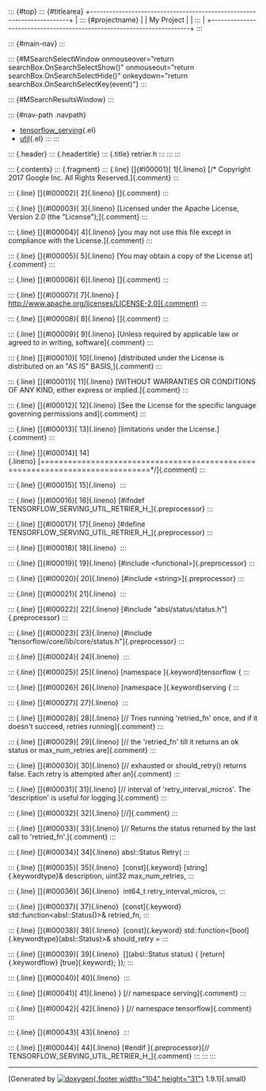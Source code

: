 ::: {#top}
::: {#titlearea}
+-----------------------------------------------------------------------+
| ::: {#projectname}                                                    |
| My Project                                                            |
| :::                                                                   |
+-----------------------------------------------------------------------+
:::

::: {#main-nav}
:::

::: {#MSearchSelectWindow onmouseover="return searchBox.OnSearchSelectShow()" onmouseout="return searchBox.OnSearchSelectHide()" onkeydown="return searchBox.OnSearchSelectKey(event)"}
:::

::: {#MSearchResultsWindow}
:::

::: {#nav-path .navpath}
-   [tensorflow\_serving](dir_bbc8937306723ff096d79d77f4a73363.html){.el}
-   [util](dir_1303efdc8de326749a332c6a57186055.html){.el}
:::
:::

::: {.header}
::: {.headertitle}
::: {.title}
retrier.h
:::
:::
:::

::: {.contents}
::: {.fragment}
::: {.line}
[]{#l00001}[ 1]{.lineno} [/\* Copyright 2017 Google Inc. All Rights
Reserved.]{.comment}
:::

::: {.line}
[]{#l00002}[ 2]{.lineno} []{.comment}
:::

::: {.line}
[]{#l00003}[ 3]{.lineno} [Licensed under the Apache License, Version 2.0
(the \"License\");]{.comment}
:::

::: {.line}
[]{#l00004}[ 4]{.lineno} [you may not use this file except in compliance
with the License.]{.comment}
:::

::: {.line}
[]{#l00005}[ 5]{.lineno} [You may obtain a copy of the License
at]{.comment}
:::

::: {.line}
[]{#l00006}[ 6]{.lineno} []{.comment}
:::

::: {.line}
[]{#l00007}[ 7]{.lineno} [
http://www.apache.org/licenses/LICENSE-2.0]{.comment}
:::

::: {.line}
[]{#l00008}[ 8]{.lineno} []{.comment}
:::

::: {.line}
[]{#l00009}[ 9]{.lineno} [Unless required by applicable law or agreed to
in writing, software]{.comment}
:::

::: {.line}
[]{#l00010}[ 10]{.lineno} [distributed under the License is distributed
on an \"AS IS\" BASIS,]{.comment}
:::

::: {.line}
[]{#l00011}[ 11]{.lineno} [WITHOUT WARRANTIES OR CONDITIONS OF ANY KIND,
either express or implied.]{.comment}
:::

::: {.line}
[]{#l00012}[ 12]{.lineno} [See the License for the specific language
governing permissions and]{.comment}
:::

::: {.line}
[]{#l00013}[ 13]{.lineno} [limitations under the License.]{.comment}
:::

::: {.line}
[]{#l00014}[
14]{.lineno} [==============================================================================\*/]{.comment}
:::

::: {.line}
[]{#l00015}[ 15]{.lineno} 
:::

::: {.line}
[]{#l00016}[ 16]{.lineno} [\#ifndef
TENSORFLOW\_SERVING\_UTIL\_RETRIER\_H\_]{.preprocessor}
:::

::: {.line}
[]{#l00017}[ 17]{.lineno} [\#define
TENSORFLOW\_SERVING\_UTIL\_RETRIER\_H\_]{.preprocessor}
:::

::: {.line}
[]{#l00018}[ 18]{.lineno} 
:::

::: {.line}
[]{#l00019}[ 19]{.lineno} [\#include \<functional\>]{.preprocessor}
:::

::: {.line}
[]{#l00020}[ 20]{.lineno} [\#include \<string\>]{.preprocessor}
:::

::: {.line}
[]{#l00021}[ 21]{.lineno} 
:::

::: {.line}
[]{#l00022}[ 22]{.lineno} [\#include
\"absl/status/status.h\"]{.preprocessor}
:::

::: {.line}
[]{#l00023}[ 23]{.lineno} [\#include
\"tensorflow/core/lib/core/status.h\"]{.preprocessor}
:::

::: {.line}
[]{#l00024}[ 24]{.lineno} 
:::

::: {.line}
[]{#l00025}[ 25]{.lineno} [namespace ]{.keyword}tensorflow {
:::

::: {.line}
[]{#l00026}[ 26]{.lineno} [namespace ]{.keyword}serving {
:::

::: {.line}
[]{#l00027}[ 27]{.lineno} 
:::

::: {.line}
[]{#l00028}[ 28]{.lineno} [// Tries running \'retried\_fn\' once, and if
it doesn\'t succeed, retries running]{.comment}
:::

::: {.line}
[]{#l00029}[ 29]{.lineno} [// the \'retried\_fn\' till it returns an ok
status or max\_num\_retries are]{.comment}
:::

::: {.line}
[]{#l00030}[ 30]{.lineno} [// exhausted or should\_retry() returns
false. Each retry is attempted after an]{.comment}
:::

::: {.line}
[]{#l00031}[ 31]{.lineno} [// interval of \'retry\_interval\_micros\'.
The \'description\' is useful for logging.]{.comment}
:::

::: {.line}
[]{#l00032}[ 32]{.lineno} [//]{.comment}
:::

::: {.line}
[]{#l00033}[ 33]{.lineno} [// Returns the status returned by the last
call to \'retried\_fn\'.]{.comment}
:::

::: {.line}
[]{#l00034}[ 34]{.lineno} absl::Status Retry(
:::

::: {.line}
[]{#l00035}[ 35]{.lineno}  [const]{.keyword} [string]{.keywordtype}&
description, uint32 max\_num\_retries,
:::

::: {.line}
[]{#l00036}[ 36]{.lineno}  int64\_t retry\_interval\_micros,
:::

::: {.line}
[]{#l00037}[ 37]{.lineno}  [const]{.keyword}
std::function\<absl::Status()\>& retried\_fn,
:::

::: {.line}
[]{#l00038}[ 38]{.lineno}  [const]{.keyword}
std::function\<[bool]{.keywordtype}(absl::Status)\>& should\_retry =
:::

::: {.line}
[]{#l00039}[ 39]{.lineno}  \[\](absl::Status status) {
[return]{.keywordflow} [true]{.keyword}; });
:::

::: {.line}
[]{#l00040}[ 40]{.lineno} 
:::

::: {.line}
[]{#l00041}[ 41]{.lineno} } [// namespace serving]{.comment}
:::

::: {.line}
[]{#l00042}[ 42]{.lineno} } [// namespace tensorflow]{.comment}
:::

::: {.line}
[]{#l00043}[ 43]{.lineno} 
:::

::: {.line}
[]{#l00044}[ 44]{.lineno} [\#endif ]{.preprocessor}[//
TENSORFLOW\_SERVING\_UTIL\_RETRIER\_H\_]{.comment}
:::
:::
:::

------------------------------------------------------------------------

[Generated by [![doxygen](doxygen.svg){.footer width="104"
height="31"}](https://www.doxygen.org/index.html) 1.9.1]{.small}
